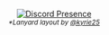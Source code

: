 <div align="center">

<!--![Satya Wikananda's card name](https://cardivo.vercel.app/api?name=Habanerospices&description=Hellooo&image=https://avatars.githubusercontent.com/u/45343924)
-->
  [![Discord Presence](https://lanyard.habanerospices.com/api/140181301255733249)](https://discord.com/users/140181301255733249)<br>
  <sub><i>*Lanyard layout by <a href="https://github.com/kyrie25">@kyrie25</a></i></sub>
</div>

<!-- <div align="center">
  <h1>✨🎉WwW🎉✨</h1>
</div>
<div align="center">
  <a href="https://discord.com/users/140181301255733249">
  <img src="https://lanyard.habanerospices.com/api/140181301255733249"/>
  </a>
  <br>
  <sub><i>*Lanyard layout by <a href="https://github.com/kyrie25">@kyrie25</a></i></sub>
</div> -->

